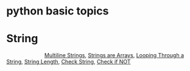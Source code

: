 # python basic topics

<h1>String</h1>

<span style="padding-left: 100px">
<a href="">Multiline Strings</a>,
<a href="">Strings are Arrays</a>,
<a href="">Looping Through a String</a>,
<a href="">String Length</a>,
<a href="">Check String</a>,
<a href="">Check if NOT</a>
</span>
